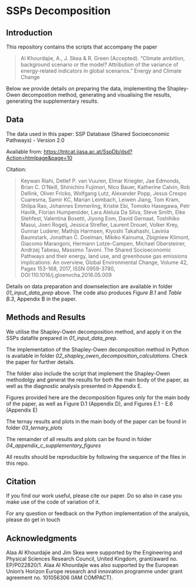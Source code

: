 # SSPs Decomposition

## Introduction
This repository contains the scripts that accompany the paper
> Al Khourdajie, A., J. Skea & R. Green (Accepted). “Climate ambition, background scenario or the model? Attribution of the variance of energy-related indicators in global scenarios.” Energy and Climate Change

Below we provide details on preparing the data, implementing the Shapley-Owen decompostion method, generating and visualising the results, generating the supplementary results.      

## Data
The data used in this paper: SSP Database (Shared Socioeconomic Pathways) - Version 2.0

Available from: https://tntcat.iiasa.ac.at/SspDb/dsd?Action=htmlpage&page=10

Citation:
> Keywan Riahi, Detlef P. van Vuuren, Elmar Kriegler, Jae Edmonds, Brian C. O’Neill, Shinichiro Fujimori, Nico Bauer, Katherine Calvin, Rob Dellink, Oliver Fricko, Wolfgang Lutz, Alexander Popp, Jesus Crespo Cuaresma, Samir KC, Marian Leimbach, Leiwen Jiang, Tom Kram, Shilpa Rao, Johannes Emmerling, Kristie Ebi, Tomoko Hasegawa, Petr Havlík, Florian Humpenöder, Lara Aleluia Da Silva, Steve Smith, Elke Stehfest, Valentina Bosetti, Jiyong Eom, David Gernaat, Toshihiko Masui, Joeri Rogelj, Jessica Strefler, Laurent Drouet, Volker Krey, Gunnar Luderer, Mathijs Harmsen, Kiyoshi Takahashi, Lavinia Baumstark, Jonathan C. Doelman, Mikiko Kainuma, Zbigniew Klimont, Giacomo Marangoni, Hermann Lotze-Campen, Michael Obersteiner, Andrzej Tabeau, Massimo Tavoni. The Shared Socioeconomic Pathways and their energy, land use, and greenhouse gas emissions implications: An overview, Global Environmental Change, Volume 42, Pages 153-168, 2017, ISSN 0959-3780, DOI:110.1016/j.gloenvcha.2016.05.009

Details on data preparation and downselection are available in folder *01_input_data_prep* above. The code also produces *Figure B.1* and *Table B.3*, Appendix B in the paper.

## Methods and Results
We utilise the Shapley-Owen decomposition method, and apply it on the SSPs datafile prepared in *01_input_data_prep*.

The implementation of the Shapley-Owen decomposition method in Python is available in folder *02_shapley_owen_decomposition_calculations*. Check the paper for further details.

The folder also include the script that implement the Shapley-Owen methodolgy and generat the results for both the main body of the paper, as well as the diagnostic analysis presented in Appendix E. 

Figures provided here are the decomposition figures only for the main body of the paper, as well as Figure D.1 (Appendix D), and Figures E.1 - E.6 (Appendix E) 

The ternay results and plots in the main body of the paper can be found in folder *03_ternary_plots*

The remainder of all results and plots can be found in folder *04_appendix_c_supplementary_figures*

All results should be reproducible by following the sequence of the files in this repo. 

## Citation
If you find our work useful, please cite our paper. Do so also in case you make use of the code of variation of it. 

For any question or feedback on the Python implementation of the analysis, please do get in touch

## Acknowledgments
Alaa Al Khourdajie and Jim Skea were supported by the Engineering and Physical Sciences Research Council, United Kingdom, grant/award no. EP/P022820/1. Alaa Al Khourdajie was also supported by the European Union’s Horizon Europe research and innovation programme under grant agreement no. 101056306 (IAM COMPACT).
